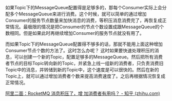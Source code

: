 如果Topic下的MessageQueue配置得是足够多的，那每个Consumer实际上会分配多个MessageQueue来进行消费。这个时候，就可以简单的通过增加Consumer的服务节点数量来加快消息的消费，等积压消息消费完了，再恢复成正常情况。最极限的情况是把Consumer的节点个数设置成跟MessageQueue的个数相同。但是如果此时再继续增加Consumer的服务节点就没有用了。

而如果Topic下的MessageQueue配置得不够多的话，那就不能用上面这种增加Consumer节点个数的方法了。这时怎么办呢？ 这时如果要快速处理积压的消息，可以创建一个新的Topic，配置足够多的MessageQueue。然后把所有消费者节点的目标Topic转向新的Topic，并紧急上线一组新的消费者，只负责消费旧Topic中的消息，并转储到新的Topic中，这个速度是可以很快的。然后在新的Topic上，就可以通过增加消费者个数来提高消费速度了。之后再根据情况恢复成正常情况。

[阿里二面：RocketMQ 消息积压了，增 加消费者有用吗？ - 知乎 (zhihu.com)](https://zhuanlan.zhihu.com/p/481870672)